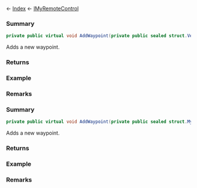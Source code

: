← [Index](Api-Index) ← [IMyRemoteControl](Sandbox.ModAPI.Ingame.IMyRemoteControl)

### Summary

```csharp
private public virtual void AddWaypoint(private public sealed struct.Vector3D coords, string name)
```

Adds a new waypoint.

### Returns

### Example

### Remarks

### Summary

```csharp
private public virtual void AddWaypoint(private public sealed struct.MyWaypointInfo coords)
```

Adds a new waypoint.

### Returns

### Example

### Remarks

